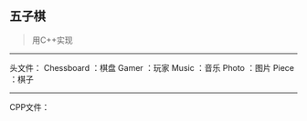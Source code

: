 ## 五子棋
>用C++实现

---

头文件：
Chessboard ：棋盘
Gamer         ：玩家
Music          ：音乐
Photo          ：图片
Piece           ：棋子

---

CPP文件：

